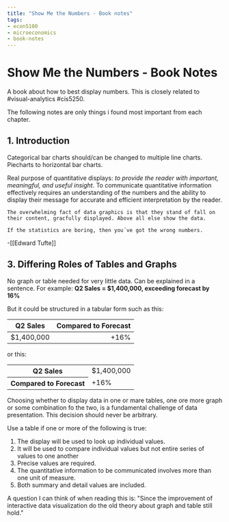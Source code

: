 ```yaml
---
title: "Show Me the Numbers - Book notes"
tags:
- econ5100 
- microeconomics 
- book-notes
---
```

# Show Me the Numbers - Book Notes
A book about how to best display numbers. This is closely related to #visual-analytics #cis5250.

The following notes are only things i found most important from each chapter.

## 1. Introduction
Categorical bar charts should/can be changed to multiple line charts.
Piecharts to horizontal bar charts.

Real purpose of quantitative displays: *to provide the reader with important, meaningful, and useful insight*. To communicate quantitative information effectively requires an understanding of the numbers and the ability to display their message for accurate and efficient interpretation by the reader.

	The overwhelming fact of data graphics is that they stand of fall on their content, gracfully displayed. Above all else show the data.

	If the statistics are boring, then you´ve got the wrong numbers.

-[[Edward Tufte]]

## 3. Differing Roles of Tables and Graphs
No graph or table needed for very little data. Can be explained in a sentence. For example:
**Q2 Sales = $1,400,000, exceeding forecast by 16%**

But it could be structured in a tabular form such as this:

| Q2 Sales   | Compared to Forecast |
| ---------- | --------------------:|
| $1,400,000 |                 +16% |
or this:
<table>
  <tr>
    <th>Q2 Sales </th>
    <td>$1,400,000</td>
  </tr>
  <tr>
    <th>Compared to Forecast</th>
    <td>+16%</td>
  </tr>
</table>

Choosing whether to display data in one or mare tables, one ore more graph or some combination fo the two, is a fundamental challenge of data presentation. This decision should never be arbitrary.

Use a table if one or more of the following is true:
1. The display will be used to look up individual values.
2. It will be used to compare individual values but not entire series of values to one another
3. Precise values are required.
4. The quantitative information to be communicated involves more than one unit of measure.
5. Both summary and detail values are included.

A question I can think of when reading this is:
"Since the improvement of interactive data visualization do the old theory about graph and table still hold."